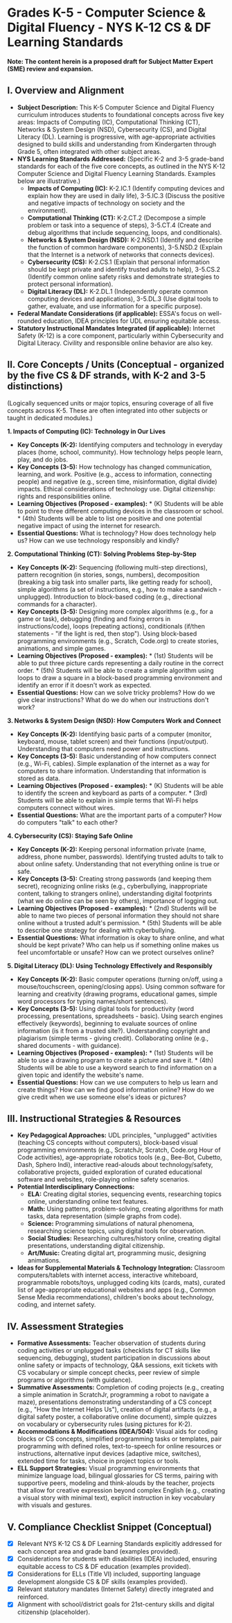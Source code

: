 # Grades K-5 - Computer Science & Digital Fluency - NYS K-12 CS & DF Learning Standards
**Note: The content herein is a proposed draft for Subject Matter Expert (SME) review and expansion.**

## I. Overview and Alignment
*   **Subject Description:** This K-5 Computer Science and Digital Fluency curriculum introduces students to foundational concepts across five key areas: Impacts of Computing (IC), Computational Thinking (CT), Networks & System Design (NSD), Cybersecurity (CS), and Digital Literacy (DL). Learning is progressive, with age-appropriate activities designed to build skills and understanding from Kindergarten through Grade 5, often integrated with other subject areas.
*   **NYS Learning Standards Addressed:** (Specific K-2 and 3-5 grade-band standards for each of the five core concepts, as outlined in the NYS K-12 Computer Science and Digital Fluency Learning Standards. Examples below are illustrative.)
    *   **Impacts of Computing (IC):** K-2.IC.1 (Identify computing devices and explain how they are used in daily life), 3-5.IC.3 (Discuss the positive and negative impacts of technology on society and the environment).
    *   **Computational Thinking (CT):** K-2.CT.2 (Decompose a simple problem or task into a sequence of steps), 3-5.CT.4 (Create and debug algorithms that include sequencing, loops, and conditionals).
    *   **Networks & System Design (NSD):** K-2.NSD.1 (Identify and describe the function of common hardware components), 3-5.NSD.2 (Explain that the Internet is a network of networks that connects devices).
    *   **Cybersecurity (CS):** K-2.CS.1 (Explain that personal information should be kept private and identify trusted adults to help), 3-5.CS.2 (Identify common online safety risks and demonstrate strategies to protect personal information).
    *   **Digital Literacy (DL):** K-2.DL.1 (Independently operate common computing devices and applications), 3-5.DL.3 (Use digital tools to gather, evaluate, and use information for a specific purpose).
*   **Federal Mandate Considerations (if applicable):** ESSA's focus on well-rounded education, IDEA principles for UDL ensuring equitable access.
*   **Statutory Instructional Mandates Integrated (if applicable):** Internet Safety (K-12) is a core component, particularly within Cybersecurity and Digital Literacy. Civility and responsible online behavior are also key.

## II. Core Concepts / Units (Conceptual - organized by the five CS & DF strands, with K-2 and 3-5 distinctions)
(Logically sequenced units or major topics, ensuring coverage of all five concepts across K-5. These are often integrated into other subjects or taught in dedicated modules.)

**1. Impacts of Computing (IC): Technology in Our Lives**
*   **Key Concepts (K-2):** Identifying computers and technology in everyday places (home, school, community). How technology helps people learn, play, and do jobs.
*   **Key Concepts (3-5):** How technology has changed communication, learning, and work. Positive (e.g., access to information, connecting people) and negative (e.g., screen time, misinformation, digital divide) impacts. Ethical considerations of technology use. Digital citizenship: rights and responsibilities online.
*   **Learning Objectives (Proposed - examples):**
        *   (K) Students will be able to point to three different computing devices in the classroom or school.
        *   (4th) Students will be able to list one positive and one potential negative impact of using the internet for research.
*   **Essential Questions:** What is technology? How does technology help us? How can we use technology responsibly and kindly?

**2. Computational Thinking (CT): Solving Problems Step-by-Step**
*   **Key Concepts (K-2):** Sequencing (following multi-step directions), pattern recognition (in stories, songs, numbers), decomposition (breaking a big task into smaller parts, like getting ready for school), simple algorithms (a set of instructions, e.g., how to make a sandwich - unplugged). Introduction to block-based coding (e.g., directional commands for a character).
*   **Key Concepts (3-5):** Designing more complex algorithms (e.g., for a game or task), debugging (finding and fixing errors in instructions/code), loops (repeating actions), conditionals (if/then statements - "if the light is red, then stop"). Using block-based programming environments (e.g., Scratch, Code.org) to create stories, animations, and simple games.
*   **Learning Objectives (Proposed - examples):**
        *   (1st) Students will be able to put three picture cards representing a daily routine in the correct order.
        *   (5th) Students will be able to create a simple algorithm using loops to draw a square in a block-based programming environment and identify an error if it doesn't work as expected.
*   **Essential Questions:** How can we solve tricky problems? How do we give clear instructions? What do we do when our instructions don't work?

**3. Networks & System Design (NSD): How Computers Work and Connect**
*   **Key Concepts (K-2):** Identifying basic parts of a computer (monitor, keyboard, mouse, tablet screen) and their functions (input/output). Understanding that computers need power and instructions.
*   **Key Concepts (3-5):** Basic understanding of how computers connect (e.g., Wi-Fi, cables). Simple explanation of the internet as a way for computers to share information. Understanding that information is stored as data.
*   **Learning Objectives (Proposed - examples):**
        *   (K) Students will be able to identify the screen and keyboard as parts of a computer.
        *   (3rd) Students will be able to explain in simple terms that Wi-Fi helps computers connect without wires.
*   **Essential Questions:** What are the important parts of a computer? How do computers "talk" to each other?

**4. Cybersecurity (CS): Staying Safe Online**
*   **Key Concepts (K-2):** Keeping personal information private (name, address, phone number, passwords). Identifying trusted adults to talk to about online safety. Understanding that not everything online is true or safe.
*   **Key Concepts (3-5):** Creating strong passwords (and keeping them secret), recognizing online risks (e.g., cyberbullying, inappropriate content, talking to strangers online), understanding digital footprints (what we do online can be seen by others), importance of logging out.
*   **Learning Objectives (Proposed - examples):**
        *   (2nd) Students will be able to name two pieces of personal information they should not share online without a trusted adult's permission.
        *   (5th) Students will be able to describe one strategy for dealing with cyberbullying.
*   **Essential Questions:** What information is okay to share online, and what should be kept private? Who can help us if something online makes us feel uncomfortable or unsafe? How can we protect ourselves online?

**5. Digital Literacy (DL): Using Technology Effectively and Responsibly**
*   **Key Concepts (K-2):** Basic computer operations (turning on/off, using a mouse/touchscreen, opening/closing apps). Using common software for learning and creativity (drawing programs, educational games, simple word processors for typing names/short sentences).
*   **Key Concepts (3-5):** Using digital tools for productivity (word processing, presentations, spreadsheets - basic). Using search engines effectively (keywords), beginning to evaluate sources of online information (is it from a trusted site?). Understanding copyright and plagiarism (simple terms - giving credit). Collaborating online (e.g., shared documents - with guidance).
*   **Learning Objectives (Proposed - examples):**
        *   (1st) Students will be able to use a drawing program to create a picture and save it.
        *   (4th) Students will be able to use a keyword search to find information on a given topic and identify the website's name.
*   **Essential Questions:** How can we use computers to help us learn and create things? How can we find good information online? How do we give credit when we use someone else's ideas or pictures?

## III. Instructional Strategies & Resources
*   **Key Pedagogical Approaches:** UDL principles, "unplugged" activities (teaching CS concepts without computers), block-based visual programming environments (e.g., ScratchJr, Scratch, Code.org Hour of Code activities), age-appropriate robotics tools (e.g., Bee-Bot, Cubetto, Dash, Sphero Indi), interactive read-alouds about technology/safety, collaborative projects, guided exploration of curated educational software and websites, role-playing online safety scenarios.
*   **Potential Interdisciplinary Connections:**
    *   **ELA:** Creating digital stories, sequencing events, researching topics online, understanding online text features.
    *   **Math:** Using patterns, problem-solving, creating algorithms for math tasks, data representation (simple graphs from code).
    *   **Science:** Programming simulations of natural phenomena, researching science topics, using digital tools for observation.
    *   **Social Studies:** Researching cultures/history online, creating digital presentations, understanding digital citizenship.
    *   **Art/Music:** Creating digital art, programming music, designing animations.
*   **Ideas for Supplemental Materials & Technology Integration:** Classroom computers/tablets with internet access, interactive whiteboard, programmable robots/toys, unplugged coding kits (cards, mats), curated list of age-appropriate educational websites and apps (e.g., Common Sense Media recommendations), children's books about technology, coding, and internet safety.

## IV. Assessment Strategies
*   **Formative Assessments:** Teacher observation of students during coding activities or unplugged tasks (checklists for CT skills like sequencing, debugging), student participation in discussions about online safety or impacts of technology, Q&A sessions, exit tickets with CS vocabulary or simple concept checks, peer review of simple programs or algorithms (with guidance).
*   **Summative Assessments:** Completion of coding projects (e.g., creating a simple animation in ScratchJr, programming a robot to navigate a maze), presentations demonstrating understanding of a CS concept (e.g., "How the Internet Helps Us"), creation of digital artifacts (e.g., a digital safety poster, a collaborative online document), simple quizzes on vocabulary or cybersecurity rules (using pictures for K-2).
*   **Accommodations & Modifications (IDEA/504):** Visual aids for coding blocks or CS concepts, simplified programming tasks or templates, pair programming with defined roles, text-to-speech for online resources or instructions, alternative input devices (adaptive mice, switches), extended time for tasks, choice in project topics or tools.
*   **ELL Support Strategies:** Visual programming environments that minimize language load, bilingual glossaries for CS terms, pairing with supportive peers, modeling and think-alouds by the teacher, projects that allow for creative expression beyond complex English (e.g., creating a visual story with minimal text), explicit instruction in key vocabulary with visuals and gestures.

## V. Compliance Checklist Snippet (Conceptual)
*   [X] Relevant NYS K-12 CS & DF Learning Standards explicitly addressed for each concept area and grade band (examples provided).
*   [X] Considerations for students with disabilities (IDEA) included, ensuring equitable access to CS & DF education (examples provided).
*   [X] Considerations for ELLs (Title VI) included, supporting language development alongside CS & DF skills (examples provided).
*   [X] Relevant statutory mandates (Internet Safety) directly integrated and reinforced.
*   [X] Alignment with school/district goals for 21st-century skills and digital citizenship (placeholder).
